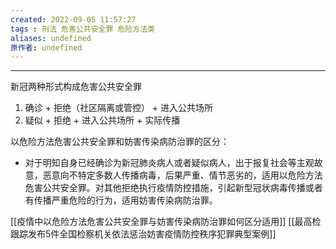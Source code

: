 ```yaml
---
created: 2022-09-05 11:57:27
tags : 刑法 危害公共安全罪 危险方法类
aliases: undefined
原作者: undefined
---
```

---
新冠两种形式构成危害公共安全罪
1. 确诊 + 拒绝（社区隔离或管控） + 进入公共场所
2. 疑似 + 拒绝 + 进入公共场所 + 实际传播

以危险方法危害公共安全罪和妨害传染病防治罪的区分：
- 对于明知自身已经确诊为新冠肺炎病人或者疑似病人，出于报复社会等主观故意，恶意向不特定多数人传播病毒，后果严重、情节恶劣的，适用以危险方法危害公共安全罪。对其他拒绝执行疫情防控措施，引起新型冠状病毒传播或者有传播严重危险的行为，适用妨害传染病防治罪。

[[疫情中以危险方法危害公共安全罪与妨害传染病防治罪如何区分适用]]
[[最高检跟踪发布5件全国检察机关依法惩治妨害疫情防控秩序犯罪典型案例]]






